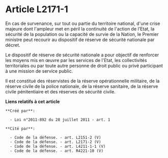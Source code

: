 # Article L2171-1

En cas de survenance, sur tout ou partie du territoire national, d'une crise majeure dont l'ampleur met en péril la
continuité de l'action de l'Etat, la sécurité de la population ou la capacité de survie de la Nation, le Premier ministre
peut recourir au dispositif de réserve de sécurité nationale par décret. 

Le dispositif de réserve de sécurité nationale a pour objectif de renforcer les moyens mis en œuvre par les services de
l'Etat, les collectivités territoriales ou par toute autre personne de droit public ou privé participant à une mission de
service public. 

Il est constitué des réservistes de la réserve opérationnelle militaire, de la réserve civile de la police nationale, de la
réserve sanitaire, de la réserve civile pénitentiaire et des réserves de sécurité civile.

**Liens relatifs à cet article**

	**Créé par**:

	  - Loi n°2011-892 du 28 juillet 2011 - art. 1

	**Cité par**:

	  - Code de la défense. - art. L2151-2 (V)
	  - Code de la défense. - art. L2171-2 (V)
	  - Code de la défense. - art. L4211-1-1 (V)
	  - Code de la défense. - art. R4221-10 (V)
